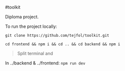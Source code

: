 #toolkit

Diploma project.

To run the project locally:

`git clone https://github.com/tejfol/toolkit.git`

`cd frontend && npm i && cd .. && cd backend && npm i`

> Split terminal and

In ../backend & ../frontend: `npm run dev`
